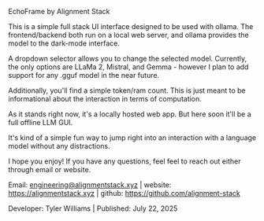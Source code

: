 EchoFrame
by Alignment Stack

This is a simple full stack UI interface designed to be used with ollama. The frontend/backend both run on a local web server, and ollama provides the model to the dark-mode interface. 

A dropdown selector allows you to change the selected model. Currently, the only options are LLaMa 2, Mistral, and Gemma - however I plan to add support for any .gguf model in the near future. 

Additionally, you'll find a simple token/ram count. This is just meant to be informational about the interaction in terms of computation. 

As it stands right now, it's a locally hosted web app. But here soon it'll be a full offline LLM GUI. 

It's kind of a simple fun way to jump right into an interaction with a language model without any distractions.

I hope you enjoy!
If you have any questions, feel feel to reach out either through email or website. 

Email: engineering@alignmentstack.xyz |
website: https://alignmentstack.xyz |
github: https://github.com/alignment-stack


Developer: Tyler Williams |
Published: July 22, 2025

